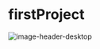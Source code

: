 # firstProject
![image-header-desktop](https://user-images.githubusercontent.com/85690382/135237463-21f23836-eccc-4840-9cbe-aba681cf9ff5.jpg)
